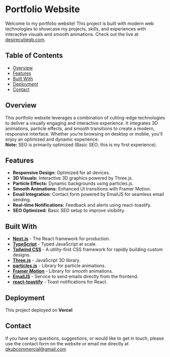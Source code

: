 # Portfolio Website

Welcome to my portfolio website! This project is built with modern web technologies to showcase my projects, skills, and experiences with interactive visuals and smooth animations. Check out the live at [desirecutieqb.com](https://desirecutieqb.com).

## Table of Contents

- [Overview](#overview)
- [Features](#features)
- [Built With](#built-with)
- [Deployment](#deployment)
- [Contact](#contact)

## Overview

This portfolio website leverages a combination of cutting-edge technologies to deliver a visually engaging and interactive experience. It integrates 3D animations, particle effects, and smooth transitions to create a modern, responsive interface. Whether you’re browsing on desktop or mobile, you'll enjoy an optimized and dynamic experience.  
**Note:** SEO is primarily optimized (Basic SEO; this is my first experience).

## Features

- **Responsive Design:** Optimized for all devices.
- **3D Visuals:** Interactive 3D graphics powered by Three.js.
- **Particle Effects:** Dynamic backgrounds using particles.js.
- **Smooth Animations:** Enhanced UI transitions with Framer Motion.
- **Email Integration:** Contact form powered by EmailJS for seamless email sending.
- **Real-time Notifications:** Feedback and alerts using react-toastify.
- **SEO Optimized:** Basic SEO setup to improve visibility.

## Built With

- [**Next.js**](https://nextjs.org/) - The React framework for production.
- [**TypeScript**](https://www.typescriptlang.org/) - Typed JavaScript at scale.
- [**Tailwind CSS**](https://tailwindcss.com/) - A utility-first CSS framework for rapidly building custom designs.
- [**Three.js**](https://threejs.org/) - JavaScript 3D library.
- [**particles.js**](https://vincentgarreau.com/particles.js/) - Library for particle animations.
- [**Framer Motion**](https://www.framer.com/motion/) - Library for smooth animations.
- [**EmailJS**](https://www.emailjs.com/) - Service to send emails directly from the frontend.
- [**react-toastify**](https://fkhadra.github.io/react-toastify/) - Toast notifications for React.

## Deployment

This project deployed on **Vercel** 

## Contact

If you have any questions, suggestions, or would like to get in touch, please use the contact form on the website or email me directly at qkubcommercial@gmail.com

